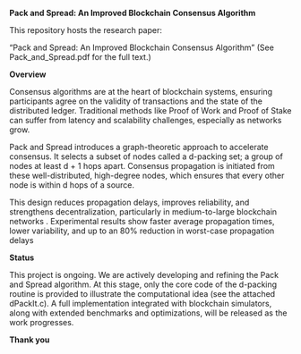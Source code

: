 **Pack and Spread: An Improved Blockchain Consensus Algorithm**

This repository hosts the research paper:

“Pack and Spread: An Improved Blockchain Consensus Algorithm”
(See Pack_and_Spread.pdf for the full text.)

**Overview**

Consensus algorithms are at the heart of blockchain systems, ensuring participants agree on the validity of transactions and the state of the distributed ledger. Traditional methods like Proof of Work and Proof of Stake can suffer from latency and scalability challenges, especially as networks grow.

Pack and Spread introduces a graph-theoretic approach to accelerate consensus. It selects a subset of nodes called a d-packing set; a group of nodes at least d + 1 hops apart. Consensus propagation is initiated from these well-distributed, high-degree nodes, which ensures that every other node is within d hops of a source.

This design reduces propagation delays, improves reliability, and strengthens decentralization, particularly in medium-to-large blockchain networks
. Experimental results show faster average propagation times, lower variability, and up to an 80% reduction in worst-case propagation delays

**Status**

This project is ongoing. We are actively developing and refining the Pack and Spread algorithm. At this stage, only the core code of the d-packing routine is provided to illustrate the computational idea (see the attached dPackIt.c). A full implementation integrated with blockchain simulators, along with extended benchmarks and optimizations, will be released as the work progresses.

**Thank you**
